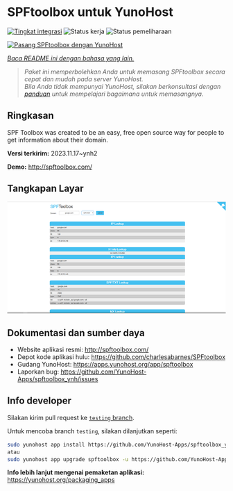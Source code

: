 <!--
N.B.: README ini dibuat secara otomatis oleh <https://github.com/YunoHost/apps/tree/master/tools/readme_generator>
Ini TIDAK boleh diedit dengan tangan.
-->

# SPFtoolbox untuk YunoHost

[![Tingkat integrasi](https://apps.yunohost.org/badge/integration/spftoolbox)](https://ci-apps.yunohost.org/ci/apps/spftoolbox/)
![Status kerja](https://apps.yunohost.org/badge/state/spftoolbox)
![Status pemeliharaan](https://apps.yunohost.org/badge/maintained/spftoolbox)

[![Pasang SPFtoolbox dengan YunoHost](https://install-app.yunohost.org/install-with-yunohost.svg)](https://install-app.yunohost.org/?app=spftoolbox)

*[Baca README ini dengan bahasa yang lain.](./ALL_README.md)*

> *Paket ini memperbolehkan Anda untuk memasang SPFtoolbox secara cepat dan mudah pada server YunoHost.*  
> *Bila Anda tidak mempunyai YunoHost, silakan berkonsultasi dengan [panduan](https://yunohost.org/install) untuk mempelajari bagaimana untuk memasangnya.*

## Ringkasan

SPF Toolbox was created to be an easy, free open source way for people to get information about their domain.


**Versi terkirim:** 2023.11.17~ynh2

**Demo:** <http://spftoolbox.com/>

## Tangkapan Layar

![Tangkapan Layar pada SPFtoolbox](./doc/screenshots/687474703a2f2f692e696d6775722e636f6d2f4143785a5074512e706e67.png)

## Dokumentasi dan sumber daya

- Website aplikasi resmi: <http://spftoolbox.com/>
- Depot kode aplikasi hulu: <https://github.com/charlesabarnes/SPFtoolbox>
- Gudang YunoHost: <https://apps.yunohost.org/app/spftoolbox>
- Laporkan bug: <https://github.com/YunoHost-Apps/spftoolbox_ynh/issues>

## Info developer

Silakan kirim pull request ke [`testing` branch](https://github.com/YunoHost-Apps/spftoolbox_ynh/tree/testing).

Untuk mencoba branch `testing`, silakan dilanjutkan seperti:

```bash
sudo yunohost app install https://github.com/YunoHost-Apps/spftoolbox_ynh/tree/testing --debug
atau
sudo yunohost app upgrade spftoolbox -u https://github.com/YunoHost-Apps/spftoolbox_ynh/tree/testing --debug
```

**Info lebih lanjut mengenai pemaketan aplikasi:** <https://yunohost.org/packaging_apps>
